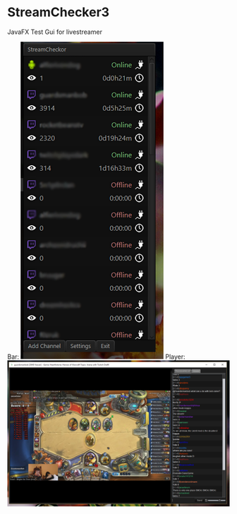 # StreamChecker3 
JavaFX Test Gui for livestreamer 

Bar: 
![Screenshot](https://raw.githubusercontent.com/Fozruk/StreamChecker3/implementVlcGui/bar.png)
Player: 
![Screenshot](https://raw.githubusercontent.com/Fozruk/StreamChecker3/implementVlcGui/pic.PNG)


